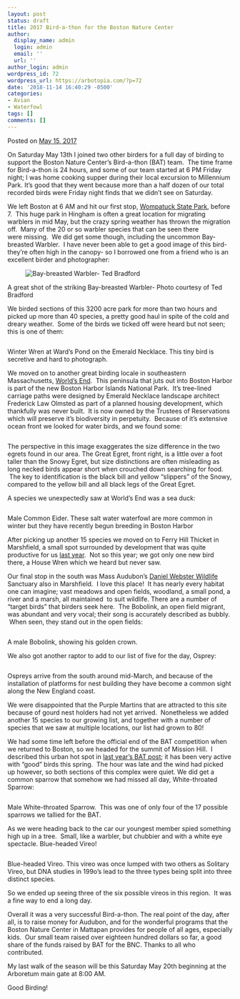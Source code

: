 ```yaml
---
layout: post
status: draft
title: 2017 Bird-a-thon for the Boston Nature Center
author:
  display_name: admin
  login: admin
  email: ''
  url: ''
author_login: admin
wordpress_id: 72
wordpress_url: https://arbotopia.com/?p=72
date: '2018-11-14 16:40:29 -0500'
categories:
- Avian
- Waterfowl
tags: []
comments: []
---
```

<p><!-- wp:paragraph --></p>
<p>Posted on&nbsp;<a href="https://web.archive.org/web/20171112202846/http://www.arbotopia.com/2017-bird-a-thon-for-the-boston-nature-center/">May 15, 2017</a></p>
<p><!-- /wp:paragraph --></p>
<p><!-- wp:paragraph --></p>
<p>On Saturday May 13th I joined two other birders for a full day of birding to support the Boston Nature Center&rsquo;s Bird-a-thon (BAT) team. &nbsp;The time frame for Bird-a-thon is 24 hours, and some of our team started at 6 PM Friday night; I was home cooking supper during&nbsp;their local excursion to Millennium Park. It&rsquo;s good that they went because more than a half dozen of our total recorded birds were Friday night finds that we didn&rsquo;t see on Saturday.</p>
<p><!-- /wp:paragraph --></p>
<p><!-- wp:paragraph --></p>
<p>We left Boston at 6 AM and hit our first stop,&nbsp;<a href="https://www.mass.gov/locations/wompatuck-state-park">Wompatuck State Park</a>, before 7. &nbsp;This huge park in Hingham is often a great location for migrating warblers in mid May, but the crazy spring weather has thrown the migration off. &nbsp;Many of the 20 or so warbler species that can be seen there were&nbsp;missing. &nbsp;We did get some though, including the uncommon Bay-breasted Warbler. &nbsp;I have never been able to get a good image of this bird- they&rsquo;re often high in the canopy- so I borrowed one from a friend who is an excellent&nbsp;birder and photographer:</p>
<p><!-- /wp:paragraph --></p>
<p><!-- wp:image {"id":1420} --></p>
<figure class="wp-block-image"><img src="https://web.archive.org/web/20171112202846im_/http://www.arbotopia.com/wp-content/uploads/2017/05/Bay-breasted-Warbler-Ted-Bradford.jpg" alt="Bay-breasted Warbler- Ted Bradford" class="wp-image-1420"/></figure>
<p><!-- /wp:image --></p>
<p><!-- wp:paragraph --></p>
<p>A great shot of the striking Bay-breasted Warbler- Photo courtesy of Ted Bradford</p>
<p><!-- /wp:paragraph --></p>
<p><!-- wp:paragraph --></p>
<p>We birded sections of this 3200 acre park for more than&nbsp;two hours and picked up more than 40 species, a pretty good haul in spite of the cold and dreary weather. &nbsp;Some of the birds we ticked off were heard but not seen; this is one of them:</p>
<p><!-- /wp:paragraph --></p>
<p><!-- wp:image {"id":244} --></p>
<figure class="wp-block-image"><img src="https://arbotopia.com/wp-content/uploads/2018/11/P1090246.jpg" alt="" class="wp-image-244"/></figure>
<p><!-- /wp:image --></p>
<p><!-- wp:paragraph --></p>
<p>Winter Wren at Ward&rsquo;s Pond on the Emerald Necklace. This tiny bird is secretive and hard to photograph.</p>
<p><!-- /wp:paragraph --></p>
<p><!-- wp:paragraph --></p>
<p>We moved on to another great birding locale in southeastern Massachusetts,&nbsp;<a href="http://www.thetrustees.org/places-to-visit/south-shore/worlds-end.html">World&rsquo;s End</a>.&nbsp; This peninsula that juts out into Boston Harbor is part of the new&nbsp;Boston Harbor Islands National Park. &nbsp;It&rsquo;s tree-lined carriage paths were designed by Emerald Necklace&nbsp;landscape architect Frederick Law Olmsted&nbsp;as part of a planned housing development, which thankfully was never built. &nbsp;It is now owned by the Trustees of Reservations which will preserve it&rsquo;s biodiversity in perpetuity. &nbsp;Because of it&rsquo;s extensive ocean front we looked&nbsp;for water birds, and we found some:</p>
<p><!-- /wp:paragraph --></p>
<p><!-- wp:image {"id":245} --></p>
<figure class="wp-block-image"><img src="https://arbotopia.com/wp-content/uploads/2018/11/P1010004.jpg" alt="" class="wp-image-245"/></figure>
<p><!-- /wp:image --></p>
<p><!-- wp:paragraph --></p>
<p>The perspective in this image exaggerates the size difference in the two egrets found in our area. The Great Egret, front right, is a little over a foot taller than the Snowy Egret, but&nbsp;size distinctions are often misleading as long necked birds appear short when crouched down searching for food. &nbsp;The key to identification is the black bill and yellow &ldquo;slippers&rdquo; of the Snowy, compared to the yellow bill and all black legs of the Great Egret.</p>
<p><!-- /wp:paragraph --></p>
<p><!-- wp:paragraph --></p>
<p>A species we unexpectedly saw&nbsp;at World&rsquo;s End was a sea duck:</p>
<p><!-- /wp:paragraph --></p>
<p><!-- wp:image {"id":246} --></p>
<figure class="wp-block-image"><img src="https://arbotopia.com/wp-content/uploads/2018/11/P1070121.jpg" alt="" class="wp-image-246"/></figure>
<p><!-- /wp:image --></p>
<p><!-- wp:paragraph --></p>
<p>Male Common Eider. These salt water waterfowl&nbsp;are more common in winter but they have recently begun breeding in Boston Harbor</p>
<p><!-- /wp:paragraph --></p>
<p><!-- wp:paragraph --></p>
<p>After picking up another 15 species we moved on to Ferry Hill Thicket in Marshfield, a small spot surrounded by development that was quite productive for us&nbsp;<a href="https://web.archive.org/web/20171112202846/http://www.arbotopia.com/bird-a-thon-2016/">last year</a>.&nbsp; Not so this year; we got only one new bird there, a House Wren which we heard but never saw.</p>
<p><!-- /wp:paragraph --></p>
<p><!-- wp:paragraph --></p>
<p>Our final stop in the south was Mass Audubon&rsquo;s&nbsp;<a href="https://web.archive.org/web/20170924033607/http://www.massaudubon.org:80/get-outdoors/wildlife-sanctuaries/daniel-webster">Daniel Webster Wildlife</a> Sanctuary&nbsp;also in Marshfield. &nbsp;I love this place! &nbsp;It has nearly&nbsp;every habitat one can imagine; vast meadows and open fields, woodland, a small pond, a river and a marsh, all maintained &nbsp;to suit wildlife. There are a number of &ldquo;target birds&rdquo; that birders seek here. &nbsp;The Bobolink, an open field&nbsp;migrant, was abundant and very vocal; their song is accurately described as bubbly. &nbsp;When seen, they stand out in the open fields:</p>
<p><!-- /wp:paragraph --></p>
<p><!-- wp:image {"id":247} --></p>
<figure class="wp-block-image"><img src="https://arbotopia.com/wp-content/uploads/2018/11/P1010062.jpg" alt="" class="wp-image-247"/></figure>
<p><!-- /wp:image --></p>
<p><!-- wp:paragraph --></p>
<p>A male Bobolink, showing his golden crown.</p>
<p><!-- /wp:paragraph --></p>
<p><!-- wp:paragraph --></p>
<p>We also got another raptor to add to our list of five for the day, Osprey:</p>
<p><!-- /wp:paragraph --></p>
<p><!-- wp:image {"id":248} --></p>
<figure class="wp-block-image"><img src="https://arbotopia.com/wp-content/uploads/2018/11/P1040384.jpg" alt="" class="wp-image-248"/></figure>
<p><!-- /wp:image --></p>
<p><!-- wp:paragraph --></p>
<p>Ospreys arrive from the&nbsp;south around mid-March, and because of&nbsp;the installation of platforms for nest building they have become a common sight along the New England coast.</p>
<p><!-- /wp:paragraph --></p>
<p><!-- wp:paragraph --></p>
<p>We were disappointed that the Purple Martins that are attracted to this site because of gourd nest holders had not yet arrived. &nbsp;Nonetheless we added another 15 species to our growing list, and together with a number of species that we saw at multiple&nbsp;locations, our list had grown to 80!</p>
<p><!-- /wp:paragraph --></p>
<p><!-- wp:paragraph --></p>
<p>We had some time left before the official end of the BAT competition when we returned to Boston, so we headed for&nbsp;the summit of Mission Hill. &nbsp;I described this urban hot spot in&nbsp;<a href="https://web.archive.org/web/20171112202846/http://www.arbotopia.com/bird-a-thon-2016/">last year&rsquo;s BAT post</a>;&nbsp;it has been very active with &ldquo;good&rdquo; birds this spring. &nbsp;The hour was late and the wind had picked up however, so both sections&nbsp;of this complex were quiet. We did get a common sparrow that somehow we had missed all day, White-throated Sparrow:</p>
<p><!-- /wp:paragraph --></p>
<p><!-- wp:image {"id":249} --></p>
<figure class="wp-block-image"><img src="https://arbotopia.com/wp-content/uploads/2018/11/P1110338.jpg" alt="" class="wp-image-249"/></figure>
<p><!-- /wp:image --></p>
<p><!-- wp:paragraph --></p>
<p>Male White-throated Sparrow. &nbsp;This was one of only four of the 17 possible sparrows we tallied for the BAT.</p>
<p><!-- /wp:paragraph --></p>
<p><!-- wp:paragraph --></p>
<p>As we were heading back to the car our youngest member spied something high up in a tree. &nbsp;Small, like a warbler,&nbsp;but chubbier and with a white eye spectacle. Blue-headed Vireo!</p>
<p><!-- /wp:paragraph --></p>
<p><!-- wp:image {"id":250} --></p>
<figure class="wp-block-image"><img src="https://arbotopia.com/wp-content/uploads/2018/11/P1120818.jpg" alt="" class="wp-image-250"/></figure>
<p><!-- /wp:image --></p>
<p><!-- wp:paragraph --></p>
<p>Blue-headed Vireo. This vireo was once lumped with two others as Solitary Vireo, but DNA studies in 199o&rsquo;s lead to the three types being split&nbsp;into three distinct species.</p>
<p><!-- /wp:paragraph --></p>
<p><!-- wp:paragraph --></p>
<p>So we ended up seeing three of the six possible vireos in this region. &nbsp;It was a fine way to end a long day.</p>
<p><!-- /wp:paragraph --></p>
<p><!-- wp:paragraph --></p>
<p>Overall it was a very successful Bird-a-thon. The real point of the day, after all, is to raise money for Audubon, and for the wonderful programs that the Boston Nature Center in Mattapan provides for people of all ages, especially kids. &nbsp;Our small team raised over eighteen hundred dollars so far, a good share of the funds raised by BAT for the BNC. Thanks to all who contributed.</p>
<p><!-- /wp:paragraph --></p>
<p><!-- wp:paragraph --></p>
<p>My last walk of the season will be this Saturday May 20th beginning at the Arboretum main gate at 8:00 AM.</p>
<p><!-- /wp:paragraph --></p>
<p><!-- wp:paragraph --></p>
<p>Good Birding!</p>
<p><!-- /wp:paragraph --></p>
